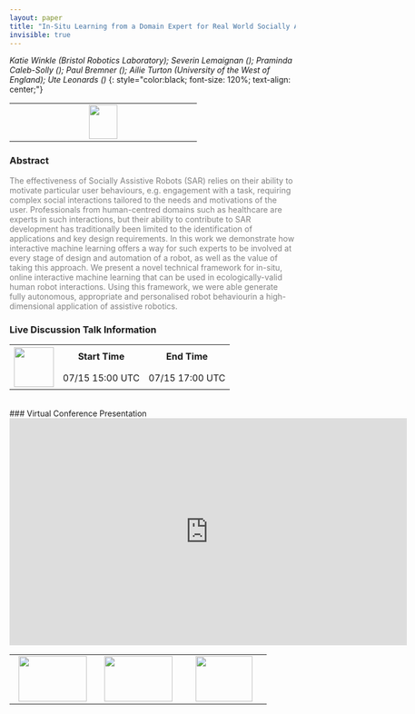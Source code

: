 ```yaml
---
layout: paper
title: "In-Situ Learning from a Domain Expert for Real World Socially Assistive Robot Deployment"
invisible: true
---
```

*Katie Winkle (Bristol Robotics Laboratory); Severin Lemaignan (); Praminda Caleb-Solly (); Paul Bremner (); Ailie Turton (University of the West of England); Ute Leonards ()*
{: style="color:black; font-size: 120%; text-align: center;"}

<table width="20%"> <tr>
<td style="width: 20%; text-align: center;"><a href="http://www.roboticsproceedings.org/rss16/p059.pdf"><img src="{{ site.baseurl }}/images/paper_link.png"
width = "50"  height = "60"/> </a> </td>

</tr></table>

### Abstract
<html><p style="color:gray; font-size: 100%; text-align: justified;">
The effectiveness of Socially Assistive Robots (SAR) relies on their ability to motivate particular user behaviours, e.g. engagement with a task, requiring complex social interactions tailored to the needs and motivations of the user. Professionals from human-centred domains such as healthcare are experts in such interactions, but their ability to contribute to SAR development has traditionally been limited to the identification of applications and key design requirements. In this work we demonstrate how interactive machine learning offers a way for such experts to be involved at every stage of design and automation of a robot, as well as the value of taking this approach. We present a novel technical framework for in-situ, online interactive machine learning that can be used in ecologically-valid human robot interactions. Using this framework, we were able generate fully autonomous, appropriate and personalised robot behaviourin a high-dimensional application of assistive robotics.
</p></html>

### Live Discussion Talk Information
<html>
<table width="50%">
<tr> <th rowspan="2"><a href="https://pheedloop.com/rss2020/virtual/"><img src="{{ site.baseurl }}/images/pheedloop_link.png" width = "70"  height = "70"/> </a> </th> <th> Start Time </th> <th> End Time </th> </tr>
<tr> <td> 07/15 15:00 UTC </td><td> 07/15 17:00 UTC </td></tr>
</table> <br> </html>
### Virtual Conference Presentation
<iframe width="700" height="400" src="https://www.youtube.com/embed/F3wE-K96wEE" frameborder="0" allow="accelerometer; autoplay; encrypted-media; gyroscope; picture-in-picture" allowfullscreen></iframe>

<table width="100%"><tr><td style="width: 30%; text-align: center;"><a href="{{ site.baseurl }}/program/papers/58"> <img src="{{ site.baseurl }}/images/previous_icon.png" width = "120"  height = "80"/> </a> </td>

<td style="width: 30%; text-align: center;"><a href="{{ site.baseurl }}/program/papers"> <img src="{{ site.baseurl }}/images/overview_icon.png" width = "120"  height = "80"/> </a> </td> 

<td style="width: 30%; text-align: center;"><a href="{{ site.baseurl }}/program/papers/60"> <img src="{{ site.baseurl }}/images/next_icon.png" width = "100"  height = "80"/> </a> </td> 

</tr></table>

